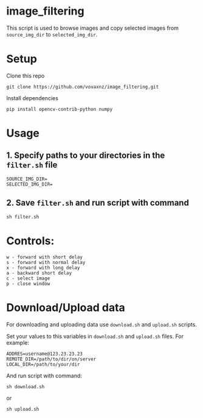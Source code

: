 # image_filtering

This script is used to browse images and copy selected images from `source_img_dir` to `selected_img_dir`.

# Setup

Clone this repo

```
git clone https://github.com/vovaxnz/image_filtering.git
```

Install dependencies

```
pip install opencv-contrib-python numpy
```

# Usage

## 1. Specify paths to your directories in the `filter.sh` file

```
SOURCE_IMG_DIR=
SELECTED_IMG_DIR=
```

## 2. Save `filter.sh` and run script with command

```
sh filter.sh
```

# Controls:

```
w - forward with short delay
s - forward with normal delay
x - forward with long delay
a - backward short delay
c - select image
p - close window
```

# Download/Upload data

For downloading and uploading data use `download.sh` and `upload.sh` scripts.

Set your values to this variables in `download.sh` and `upload.sh` files. For example:
```
ADDRES=username@123.23.23.23
REMOTE_DIR=/path/to/dir/on/server
LOCAL_DIR=/path/to/your/dir
```

And run script with command:
```
sh download.sh
```

or 
```
sh upload.sh
```